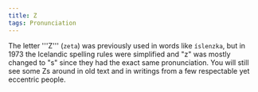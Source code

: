 ```yaml
---
title: Z
tags: Pronunciation
---
```


The letter '''Z''' (`zeta`) was previously used in words like `íslenzka`, but in 1973 the Icelandic spelling rules were simplified and "z" was mostly changed to "s" since they had the exact same pronunciation. You will still see some Zs around in old text and in writings from a few respectable yet eccentric people.

